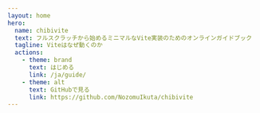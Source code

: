 ```yaml
---
layout: home
hero:
  name: chibivite
  text: フルスクラッチから始めるミニマルなVite実装のためのオンラインガイドブック
  tagline: Viteはなぜ動くのか
  actions:
    - theme: brand
      text: はじめる
      link: /ja/guide/
    - theme: alt
      text: GitHubで見る
      link: https://github.com/NozomuIkuta/chibivite
---
```

